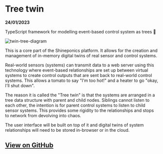 # Tree twin

<p id="date"><strong>24/01/2023</strong></p>
<p id="desc">TypeScript framework for modelling event-based control system as trees 🌲</p>

![twin-tree-diagram](/technologies/articles/twin-tree/twin-tree.webp)

This is a core part of the Shineponics platform. It allows for the creation and management of in-memory digital twins of real sensor and control systems. 

Real-world sensors (systems) can transmit data to a web server using this technology where event-based relationships are set up between virtual systems to create control outputs that are sent back to real-world control systems. This allows a tomato to say "I'm too hot!" and a heater to go "okay, I'll shut down".

The reason it is called the "Tree twin" is that the systems are arranged in a tree data structure with parent and child nodes. Siblings cannot listen to each other, the intention is for parent control systems to listen to child sensor systems. This provides some rigidity to the relationships and stops to network from devolving into chaos.

The user interface will be built on top of it and digital twins of system relationships will need to be stored in-browser or in the cloud.

## [View on GitHub](https://github.com/shine-systems/tree-twin)

